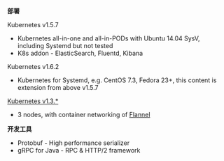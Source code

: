 



__部署__

Kubernetes v1.5.7

* Kubernetes all-in-one and all-in-PODs with Ubuntu 14.04 SysV, including Systemd but not tested
* K8s addon - ElasticSearch, Fluentd, Kibana

Kubernetes v1.6.2

* Kubernetes for Systemd, e.g. CentOS 7.3, Fedora 23+, this content is extension from above v1.5.7

[Kubernetes v1.3.*](https://github.com/stackdocker/clearwater-docker/hack)

* 3 nodes, with container networking of [Flannel](https://github.com/coreos/flannel)

__开发工具__

* Protobuf - High performance serializer
* gRPC for Java - RPC & HTTP/2 framework
